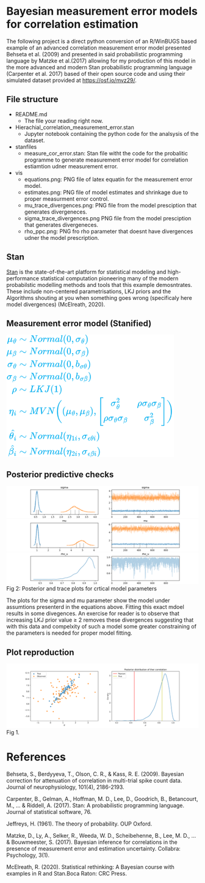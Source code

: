 # Bayesian measurement error models for correlation estimation

The following project is a direct python conversion of an R/WinBUGS based example of an advanced correlation measurement error model presented Behseta et al. (2009) and presented in said probabilistic programming language by Matzke et al.(2017) allowing for my production of this model in the more advanced and modern Stan probabilistic programming language (Carpenter et al. 2017) based of their open source code and using their simulated dataset provided at https://osf.io/mvz29/. 

## File structure
- README.md 
    - The file your reading right now.
- Hierachial_correlation_measurement_error.stan
    - Jupyter notebook containing the python code for the analsysis of the dataset. 
- stanfiles
    - measure_cor_error.stan: Stan file witht the code for the probalitic programme to generate measurement error model for correlation estiamtion udner measurement error.
- vis 
  - equations.png: PNG file of latex equatin for the measurement error model.
  - estimates.png: PNG file of model estimates and shrinkage due to proper measurment error control.
  - mu_trace_divergences.png: PNG file from the model presciption that generates divergeneces.
  - sigma_trace_divergences.png PNG file from the model presciption that generates divergeneces.
  - rho_ppc.png: PNG fro rho parameter that doesnt have divergences udner the model prescription.

## Stan
[Stan](https://mc-stan.org/) is the state-of-the-art platform for statistical modeling and high-performance statistical computation pioneering many of the modern probabilstic modelling methods and tools that this example demosntrates. These include non-centered parametrisations, LKJ priors and the Algorithms shouting at you when something goes wrong (specificaly here model divergences) (McElreath, 2020).  

## Measurement error model (Stanified)

![equations](vis/equations.png)

## Posterior predictive checks

![sigma_div](vis/sigma_trace_divergences.png)
![mu_div](vis/mu_trace_divergences.png)
![rho](vis/rho_ppc.png)
Fig 2: Posterior and trace plots for crtical model parameters

The plots for the sigma and mu parameter show the model under assumtions presenterd in the equations above. Fitting this exact mdoel results in some divegences. An exercise for reader is to observe that increasing LKJ prior value $\geq$ 2 removes these divergences suggesting that with this data and compelxity of such a model some greater constraining of the parameters is needed for proper model fitting.

## Plot reproduction
![estimates](vis/estimates.png)
Fig 1.

# References

Behseta, S., Berdyyeva, T., Olson, C. R., & Kass, R. E. (2009). Bayesian correction for attenuation of correlation in multi-trial spike count data. Journal of neurophysiology, 101(4), 2186-2193.

Carpenter, B., Gelman, A., Hoffman, M. D., Lee, D., Goodrich, B., Betancourt, M., ... & Riddell, A. (2017). Stan: A probabilistic programming language. Journal of statistical software, 76.

Jeffreys, H. (1961). The theory of probability. OUP Oxford.

Matzke, D., Ly, A., Selker, R., Weeda, W. D., Scheibehenne, B., Lee, M. D., ... & Bouwmeester, S. (2017). Bayesian inference for correlations in the presence of measurement error and estimation uncertainty. Collabra: Psychology, 3(1).

McElreath, R. (2020). Statistical rethinking: A Bayesian course with examples in R and Stan.Boca Raton: CRC Press.